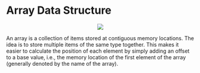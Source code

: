 # Array Data Structure

<p align="center">
  <img  src="https://media.geeksforgeeks.org/wp-content/uploads/array-2.png">
</p>

An array is a collection of items stored at contiguous memory locations.
The idea is to store multiple items of the same type together. 
This makes it easier to calculate the position of each element by simply adding an offset to a base value, i.e., the memory location
of the first element of the array (generally denoted by the name of the array).